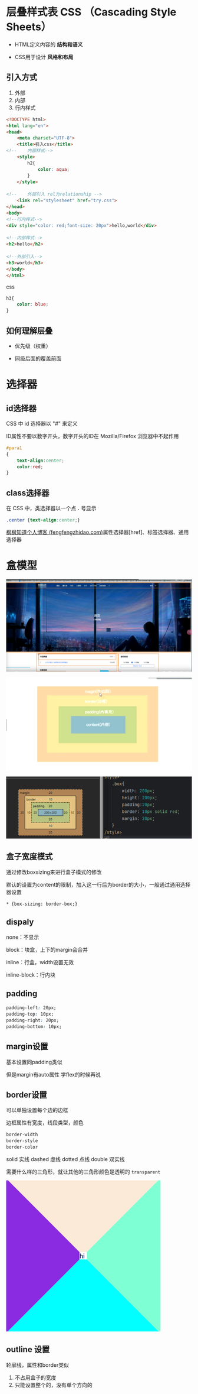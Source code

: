 # 层叠样式表 CSS （Cascading Style Sheets）

- HTML定义内容的 **结构和语义**

- CSS用于设计 **风格和布局**

## 引入方式

1. 外部
2. 内部
3. 行内样式

```html
<!DOCTYPE html>
<html lang="en">
<head>
    <meta charset="UTF-8">
    <title>引入css</title>
<!--    内部样式-->
    <style>
        h2{
            color: aqua;
        }
    </style>

<!--    外部引入 rel为relationship -->
    <link rel="stylesheet" href="try.css">
</head>
<body>
<!--行内样式-->
<div style="color: red;font-size: 20px">hello,world</div>

<!--内部样式-->
<h2>hello</h2>

<!--外部引入-->
<h3>world</h3>
</body>
</html>
```

css

```css
h3{
    color: blue;
}
```

## 如何理解层叠

- 优先级（权重） 

- 同级后面的覆盖前面



# 选择器

## id选择器

 CSS 中 id 选择器以 "#" 来定义

 ID属性不要以数字开头，数字开头的ID在 Mozilla/Firefox 浏览器中不起作用

 ```css
 #para1
 {
     text-align:center;
     color:red;
 }
 ```



## class选择器

在 CSS 中，类选择器以一个点 **.** 号显示

```css
.center {text-align:center;}
```

[枫枫知道个人博客 (fengfengzhidao.com)](https://www.fengfengzhidao.com/special/2/27)属性选择器[href]、标签选择器、通用选择器

# 盒模型

![image-20240909203211056](CSS.assets/image-20240909203211056.png)



![image-20240909203302621](CSS.assets/image-20240909203302621.png)

![image-20240909212905452](CSS.assets/image-20240909212905452.png)

## 盒子宽度模式

通过修改boxsizing来进行盒子模式的修改

默认的设置为content的限制，加入这一行后为border的大小，一般通过通用选择器设置

```
* {box-sizing: border-box;}
```

## dispaly

none：不显示

block：块盒，上下的margin会合并

inline：行盒，width设置无效

inline-block：行内块

## padding

```css
padding-left: 20px;
padding-top: 10px;
padding-right: 20px;
padding-bottom: 10px;
```

## margin设置

基本设置同padding类似

但是margin有auto属性 学flex的时候再说

## border设置

可以单独设置每个边的边框

边框属性有宽度，线段类型，颜色

```css
border-width
border-style
border-color
```

solid   实线 dashed  虚线 dotted  点线 double  双实线

需要什么样的三角形，就让其他的三角形颜色是透明的 `transparent`

![image-20240909220748784](CSS.assets/image-20240909220748784.png)

## outline 设置

轮廓线，属性和border类似

1. 不占用盒子的宽度
2. 只能设置整个的，没有单个方向的
